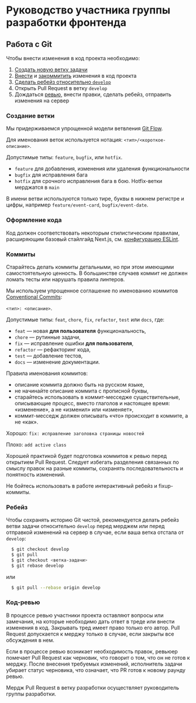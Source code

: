 # Руководство участника группы разработки фронтенда

## Работа с Git

Чтобы внести изменения в код проекта необходимо:

1. [Создать новую ветку задачи](#создание-ветки)
2. [Внести](#оформление-кода) и [закоммитить](#коммиты) изменения в код проекта
3. [Сделать ребейз относительно `develop`](#ребейз)
4. Открыть Pull Request в ветку `develop`
5. Дождаться [ревью](#код-ревью), внести правки, сделать ребейз, отправить изменения на сервер

### Создание ветки

Мы придерживаемся упрощенной модели ветвления [Git Flow](https://nvie.com/posts/a-successful-git-branching-model/).

Для именования веток используется нотация:
```<тип>/<короткое-описание>```.

Допустимые типы: `feature`, `bugfix`, или `hotfix`.

* `feature` для добавления, изменения или удаления функциональности
* `bugfix` для исправления бага
* `hotfix` для срочного исправления бага в бою. Hotfix-ветки мерджатся в `main`

В имени ветви используются только тире, буквы в нижнем регистре и цифры, например `feature/event-card`, `bugfix/event-date`.

### Оформление кода

Код должен соответствовать некоторым стилистическим правилам, расширяющим базовый стайлгайд Next.js, см. [конфигурацию ESLint](./.eslintrc.json).

### Коммиты

Старайтесь делать коммиты детальными, но при этом имеющими самостоятельную  ценность. В большинстве случаев коммит не должен ломать тесты или нарушать правила линтеров.

Мы используем упрощенное соглашение по именованию коммитов [Conventional Commits](https://www.conventionalcommits.org):

```<тип>: <описание>```.

Допустимые типы: `feat`, `chore`, `fix`, `refactor`, `test` или `docs`, где:

* `feat` — новая **для пользователя** функциональность,
* `chore` — рутинные задачи,
* `fix` — исправление ошибки **для пользователя**,
* `refactor` — рефакторинг кода,
* `test` — добавление тестов,
* `docs` — изменение документации.

Правила именования коммитов:
* описание коммита должно быть на русском языке,
* не начинайте описание коммита с прописной буквы,
* старайтесь использовать в коммит-месседже существительные, описывающие процесс, вместо глаголов и настоящее время: «изменение», а не «изменил» или «изменяет»,
* коммит-месседж должен описывать «что» происходит в коммите, а не «как».

Хорошо: `fix: исправление заголовка страницы новостей`

Плохо: `add active class`

Хорошей практикой будет подготовка коммитов к ревью перед открытием Pull Request. Следует избегать разделения связанных по смыслу правок на разные коммиты, сохранять последовательность и понятность изменений.

Не бойтесь использовать в работе интерактивный ребейз и fixup-коммиты.

### Ребейз

Чтобы сохранять историю Git чистой, рекомендуется делать ребейз ветви задачи относительно `develop` перед мерджем или перед отправкой изменений на сервер в случае, если ваша ветка отстала от `develop`:

```bash
  $ git checkout develop
  $ git pull
  $ git checkout <ветка-задачи>
  $ git rebase develop
```

или
```bash
  $ git pull --rebase origin develop
```

### Код-ревью

В процессе ревью участники проекта оставляют вопросы или замечания, на которые необходимо дать ответ в треде или внести изменения в код. Закрывать тред имеет право только его автор. Pull Request допускается к мерджу только в случае, если закрыты все обсуждения в нем.

Если в процессе ревью возникает необходимость правок, ревьюер помечает Pull Request как черновик, что говорит о том, что он не готов к мерджу. После внесения требуемых изменений, исполнитель задачи убирает статус черновика, что означает, что PR готов к новому раунду ревью.

Мердж Pull Request в ветку разработки осуществляет руководитель группы разработки.
